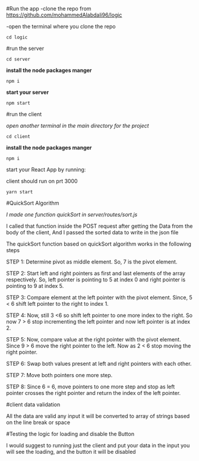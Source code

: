 #Run the app
-clone the repo from https://github.com/mohammedAlabdali96/logic

-open the terminal where you clone the repo

`cd logic`

#run the server 

`cd server`

**install the node packages manger**

`npm i`

**start your server**

`npm start`


#run the client

_open another terminal in the main directory for the project_ 

`cd client`

**install the node packages manger**

`npm i`

start your React App by running:

client should run on prt 3000 

`yarn start`

#QuickSort Algorithm 

_I made one function quickSort in server/routes/sort.js_

I called that function inside the POST request
after getting the Data from the body of the client, And I passed  the sorted data to write in the json file 


The quickSort function based on quickSort algorithm works in the following steps 


STEP 1: Determine pivot as middle element. So, 7 is the pivot element.

STEP 2: Start left and right pointers as first and last elements of the array respectively. So, left pointer is pointing to 5 at index 0 and right pointer is pointing to 9 at index 5.

STEP 3: Compare element at the left pointer with the pivot element. Since, 5 < 6 shift left pointer to the right to index 1.

STEP 4: Now, still 3 <6 so shift left pointer to one more index to the right. So now 7 > 6 stop incrementing the left pointer and now left pointer is at index 2.

STEP 5: Now, compare value at the right pointer with the pivot element. Since 9 > 6 move the right pointer to the left. Now as 2 < 6 stop moving the right pointer.

STEP 6: Swap both values present at left and right pointers with each other.

STEP 7: Move both pointers one more step.

STEP 8: Since 6 = 6, move pointers to one more step and stop as left pointer crosses the right pointer and return the index of the left pointer.



#client data validation 

All the data are valid
any input it will be converted to array of strings based on the line break or space 


#Testing the logic for loading and disable the Button 

I would suggest to running just the client and put your data in the input you will see the loading, and the button it will be disabled 










  